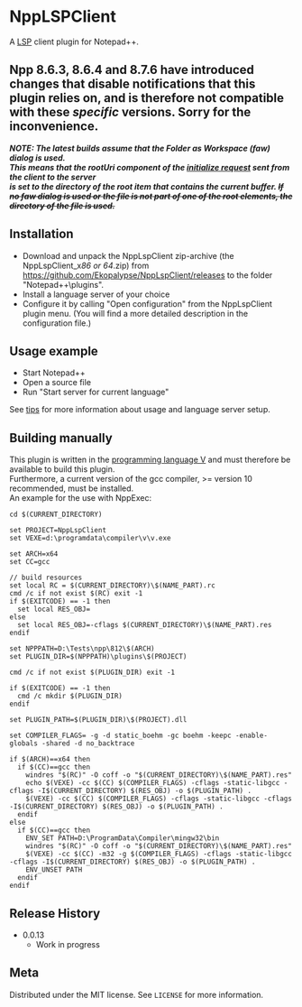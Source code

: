 # NppLSPClient
A [LSP](https://microsoft.github.io/language-server-protocol/) client plugin for Notepad++.

## Npp 8.6.3, 8.6.4 and 8.7.6 have introduced changes that disable notifications that this plugin relies on, and is therefore not compatible with these _specific_ versions. Sorry for the inconvenience.

***NOTE: The latest builds assume that the Folder as Workspace (faw) dialog is used.  
This means that the rootUri component of the [initialize request](https://microsoft.github.io/language-server-protocol/specifications/lsp/3.17/specification/#initializeParams) sent from the client to the server  
is set to the directory of the root item that contains the current buffer. 
~~If no faw dialog is used or the file is not part of one of the root elements, the directory of the file is used.~~***

## Installation

- Download and unpack the NppLspClient zip-archive (the NppLspClient_x*86 or 64*.zip) from https://github.com/Ekopalypse/NppLspClient/releases to the folder "Notepad++\plugins".
- Install a language server of your choice
- Configure it by calling "Open configuration" from the NppLspClient plugin menu. (You will find a more detailed description in the configuration file.)

## Usage example

- Start Notepad++
- Open a source file
- Run "Start server for current language"

See [tips](./tips.md) for more information about usage and language server setup.


## Building manually

This plugin is written in the [programming language V](https://github.com/vlang/v) and must therefore be available to build this plugin.  
Furthermore, a current version of the gcc compiler, >= version 10 recommended, must be installed.  
An example for the use with NppExec:

```
cd $(CURRENT_DIRECTORY)

set PROJECT=NppLspClient
set VEXE=d:\programdata\compiler\v\v.exe

set ARCH=x64
set CC=gcc

// build resources
set local RC = $(CURRENT_DIRECTORY)\$(NAME_PART).rc
cmd /c if not exist $(RC) exit -1
if $(EXITCODE) == -1 then
  set local RES_OBJ=
else
  set local RES_OBJ=-cflags $(CURRENT_DIRECTORY)\$(NAME_PART).res
endif

set NPPPATH=D:\Tests\npp\812\$(ARCH)
set PLUGIN_DIR=$(NPPPATH)\plugins\$(PROJECT)

cmd /c if not exist $(PLUGIN_DIR) exit -1

if $(EXITCODE) == -1 then
  cmd /c mkdir $(PLUGIN_DIR)
endif

set PLUGIN_PATH=$(PLUGIN_DIR)\$(PROJECT).dll

set COMPILER_FLAGS= -g -d static_boehm -gc boehm -keepc -enable-globals -shared -d no_backtrace

if $(ARCH)==x64 then
  if $(CC)==gcc then
    windres "$(RC)" -O coff -o "$(CURRENT_DIRECTORY)\$(NAME_PART).res"
    echo $(VEXE) -cc $(CC) $(COMPILER_FLAGS) -cflags -static-libgcc -cflags -I$(CURRENT_DIRECTORY) $(RES_OBJ) -o $(PLUGIN_PATH) .
    $(VEXE) -cc $(CC) $(COMPILER_FLAGS) -cflags -static-libgcc -cflags -I$(CURRENT_DIRECTORY) $(RES_OBJ) -o $(PLUGIN_PATH) .
  endif  
else
  if $(CC)==gcc then
    ENV_SET PATH=D:\ProgramData\Compiler\mingw32\bin
    windres "$(RC)" -O coff -o "$(CURRENT_DIRECTORY)\$(NAME_PART).res"
    $(VEXE) -cc $(CC) -m32 -g $(COMPILER_FLAGS) -cflags -static-libgcc -cflags -I$(CURRENT_DIRECTORY) $(RES_OBJ) -o $(PLUGIN_PATH) .
    ENV_UNSET PATH
  endif
endif

```


## Release History

* 0.0.13
    * Work in progress

## Meta

Distributed under the MIT license. See ``LICENSE`` for more information.
